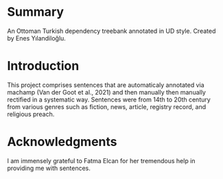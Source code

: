 # Summary

An Ottoman Turkish dependency treebank annotated in UD style. Created by Enes Yılandiloğlu.

# Introduction
This project comprises sentences that are automaticaly annotated via machamp (Van der Goot et al., 2021) and then manually then manually rectified in a systematic way. Sentences were from 14th to 20th century from various genres such as fiction, news, article, registry record, and religious preach.


# Acknowledgments
I am immensely grateful to Fatma Elcan for her tremendous help in providing me with sentences.
